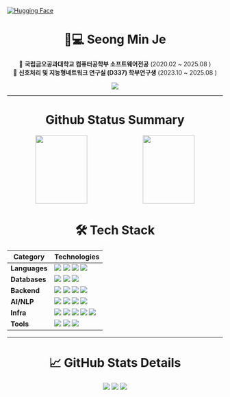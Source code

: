 [![Hugging Face](https://img.shields.io/badge/HuggingFace-Profile-yellow?logo=huggingface&logoColor=white)](https://huggingface.co/kakao1513)
<div align="center">
  <h1>👨💻 Seong Min Je</h1>

  🏫 **국립금오공과대학교 컴퓨터공학부 소프트웨어전공** (2020.02 ~ 2025.08 )  
  🔬 **신호처리 및 지능형네트워크 연구실 (D337) 학부연구생** (2023.10 ~ 2025.08 )

  
  <img src="https://topsolved.mayonedev.com/api/boj?handle=minj21&row=25&base_color=default">
  <hr>
  <h1> Github Status Summary</h1>
<p>
  <img height="160em" width="49%" src="https://github-readme-stats-veggie-garden.vercel.app/api?username=smj1513&show_icons=true&include_all_commits=true&bg_color=30,e96443,904e95&title_color=fff&text_color=fff">
  <img height="160em" width="49%" src="https://github-readme-stats-veggie-garden.vercel.app/api/top-langs/?username=smj1513&layout=compact&bg_color=30,e96443,904e95&title_color=fff&text_color=fff">
</p>
</div>

<div align="center">
  <h1>🛠 Tech Stack</h1>

| Category       | Technologies                                                                                                                                                                                                                                                                                                                                 |
|----------------|----------------------------------------------------------------------------------------------------------------------------------------------------------------------------------------------------------------------------------------------------------------------------------------------------------------------------------------------|
| **Languages**  | <img src="https://img.shields.io/badge/java-007396?style=flat&logo=java&logoColor=white"> <img src="https://img.shields.io/badge/python-3776AB?style=flat&logo=python&logoColor=white"> <img src="https://img.shields.io/badge/javascript-F7DF1E?style=flat&logo=javascript&logoColor=black"> <img src="https://img.shields.io/badge/c++-00599C?style=flat&logo=c%2B%2B&logoColor=white"> |
| **Databases**  | <img src="https://img.shields.io/badge/mysql-4479A1?style=flat&logo=mysql&logoColor=white"> <img src="https://img.shields.io/badge/postgresql-4169E1?style=flat&logo=postgresql&logoColor=white"> <img src="https://img.shields.io/badge/elasticsearch-005571?style=flat&logo=elasticsearch&logoColor=white"> |
| **Backend**    | <img src="https://img.shields.io/badge/spring-6DB33F?style=flat&logo=spring&logoColor=white"> <img src="https://img.shields.io/badge/springboot-6DB33F?style=flat&logo=springboot&logoColor=white"> <img src="https://img.shields.io/badge/springsecurity-6DB33F?style=flat&logo=springsecurity&logoColor=white"> <img src="https://img.shields.io/badge/fastapi-009688?style=flat&logo=fastapi&logoColor=white"> |
| **AI/NLP**      | <img src="https://img.shields.io/badge/pytorch-EE4C2C?style=flat&logo=pytorch&logoColor=white"> <img src="https://img.shields.io/badge/sentencetransformers-111111?style=flat&logo=huggingface&logoColor=white"> <img src="https://img.shields.io/badge/langchain-1C3C3C?style=flat&logo=langchain&logoColor=white"> <img src="https://img.shields.io/badge/langgraph-1C3C3C?style=flat&logo=langgraph&logoColor=white"> |
| **Infra**      | <img src="https://img.shields.io/badge/docker-2496ED?style=flat&logo=docker&logoColor=white"> <img src="https://img.shields.io/badge/nginx-009639?style=flat&logo=nginx&logoColor=white"> <img src="https://img.shields.io/badge/amazons3-569A31?style=flat&logo=amazons3&logoColor=white"> <img src="https://img.shields.io/badge/amazonaws-232F3E?style=flat&logo=amazonaws&logoColor=white"> <img src="https://img.shields.io/badge/navercloud-009639?style=flat&logo=navercloud&logoColor=white"> |
| **Tools**      | <img src="https://img.shields.io/badge/linux-FCC624?style=flat&logo=linux&logoColor=black"> <img src="https://img.shields.io/badge/github-181717?style=flat&logo=github&logoColor=white"> <img src="https://img.shields.io/badge/git-F05032?style=flat&logo=git&logoColor=white"> |
</div>

---

<div align="center">
  <h1>📈 GitHub Stats Details</h1>
  <img src="http://github-profile-summary-cards.vercel.app/api/cards/profile-details?username=smj1513&theme=github_dark&"/>
  <img src="http://github-profile-summary-cards.vercel.app/api/cards/most-commit-language?username=smj1513&theme=github"/>
  <img src="http://github-profile-summary-cards.vercel.app/api/cards/stats?username=smj1513&theme=github"/>  
</div>
